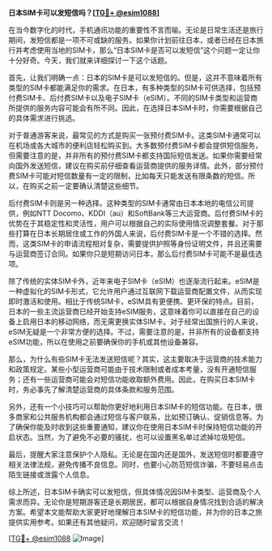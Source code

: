 **日本SIM卡可以发短信吗？[[TG💪+ @esim1088](https://t.me/s/esim1088)]**

在当今数字化的时代，手机通讯功能的重要性不言而喻。无论是日常生活还是旅行期间，发短信都是一项不可或缺的服务。如果你计划前往日本，或者已经在日本旅行并考虑使用当地的SIM卡，那么“日本SIM卡是否可以发短信”这个问题一定让你十分好奇。今天，我们就来详细探讨一下这个话题。

首先，让我们明确一点：日本的SIM卡是可以发短信的。但是，这并不意味着所有类型的SIM卡都能满足你的需求。在日本，有多种类型的SIM卡可供选择，包括预付费SIM卡、后付费SIM卡以及电子SIM卡（eSIM）。不同的SIM卡类型和运营商所提供的服务内容可能会有所不同。因此，在选择日本SIM卡时，你需要根据自己的具体需求进行挑选。

对于普通游客来说，最常见的方式是购买一张预付费SIM卡。这类SIM卡通常可以在机场或各大城市的便利店轻松购买到。大多数预付费SIM卡都会提供短信服务，但需要注意的是，并非所有的预付费SIM卡都支持国际短信发送。如果你需要经常向国外发送短信，建议在购买前仔细查看运营商提供的服务详情。此外，部分预付费SIM卡可能对短信数量有一定的限制，比如每天只能发送有限条数的短信。所以，在购买之前一定要确认清楚这些细节。

后付费SIM卡则是另一种选择。这种类型的SIM卡通常由日本本地的电信公司提供，例如NTT Docomo、KDDI（au）和SoftBank等三大运营商。后付费SIM卡的优势在于其稳定性和灵活性，用户可以根据自己的实际使用情况调整套餐。对于那些打算在日本长期居住或工作的外国人来说，后付费SIM卡是一个不错的选择。然而，这类SIM卡的申请流程相对复杂，需要提供护照等身份证明文件，并且还需要与运营商签订合同。如果你只是短期访问日本，那么后付费SIM卡可能不是最佳选项。

除了传统的实体SIM卡外，近年来电子SIM卡（eSIM）也逐渐流行起来。eSIM是一种虚拟化的SIM卡形式，它允许用户通过互联网下载运营商配置文件，从而实现即时激活和使用。相比于传统SIM卡，eSIM具有更便携、更环保的特点。目前，日本的一些主流运营商已经开始支持eSIM服务，这意味着你可以直接在自己的设备上启用日本的移动网络，而无需更换实体SIM卡。对于经常出国旅行的人来说，eSIM无疑是一个非常方便的选择。不过，需要注意的是，并非所有的设备都支持eSIM功能，所以在使用之前要确保你的手机或其他设备兼容。

那么，为什么有些SIM卡无法发送短信呢？其实，这主要取决于运营商的技术能力和政策规定。某些小型运营商可能由于技术限制或者成本考量，没有开通短信服务；还有一些运营商可能会对短信功能收取额外费用。因此，在购买日本SIM卡时，务必事先了解清楚运营商的具体条款和服务范围。

另外，还有一个小技巧可以帮助你更好地利用日本SIM卡的短信功能。在日本，很多商家和公共服务机构都会通过短信与客户联系，比如预订确认、促销信息等。为了确保你能及时收到这些重要通知，建议你在使用日本SIM卡时保持短信功能的开启状态。当然，为了避免不必要的骚扰，也可以设置黑名单过滤掉垃圾短信。

最后，提醒大家注意保护个人隐私。无论是在国内还是国外，发送短信时都要遵守相关法律法规，避免传播不良信息。同时，也要小心防范短信诈骗，不要轻易点击陌生链接或泄露个人信息。

综上所述，日本SIM卡确实可以发短信，但具体情况因SIM卡类型、运营商及个人需求而异。无论你是短期游客还是长期居民，都可以根据自身情况找到合适的解决方案。希望本文能帮助大家更好地理解日本SIM卡的短信功能，并为你的日本之旅提供实用参考。如果还有其他疑问，欢迎随时留言交流！

[[TG💪+ @esim1088](https://t.me/s/esim1088) ![Image](https://i.postimg.cc/4NQfJmqS/Snipaste-2025-05-13-00-14-12.png)]